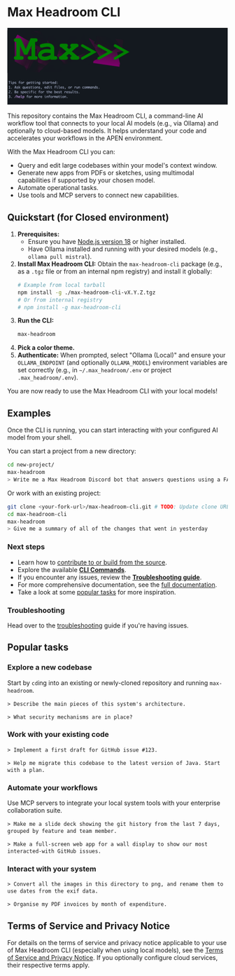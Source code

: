 # Max Headroom CLI

 <!-- TODO: Update CI badge URL if repo/workflow name changes -->

![Max Headroom Screenshot](./docs/assets/max-screenshot.png)

This repository contains the Max Headroom CLI, a command-line AI workflow tool that connects to your
local AI models (e.g., via Ollama) and optionally to cloud-based models. It helps understand your code and accelerates your workflows in the APEN environment.

With the Max Headroom CLI you can:

- Query and edit large codebases within your model's context window.
- Generate new apps from PDFs or sketches, using multimodal capabilities if supported by your chosen model.
- Automate operational tasks.
- Use tools and MCP servers to connect new capabilities.

## Quickstart (for Closed environment)

1. **Prerequisites:**
    - Ensure you have [Node.js version 18](https://nodejs.org/en/download) or higher installed.
    - Have Ollama installed and running with your desired models (e.g., `ollama pull mistral`).
2. **Install Max Headroom CLI:**
   Obtain the `max-headroom-cli` package (e.g., as a `.tgz` file or from an internal npm registry) and install it globally:
   ```bash
   # Example from local tarball
   npm install -g ./max-headroom-cli-vX.Y.Z.tgz
   # Or from internal registry
   # npm install -g max-headroom-cli
   ```
3. **Run the CLI:**
   ```bash
   max-headroom
   ```
4. **Pick a color theme.**
5. **Authenticate:** When prompted, select "Ollama (Local)" and ensure your `OLLAMA_ENDPOINT` (and optionally `OLLAMA_MODEL`) environment variables are set correctly (e.g., in `~/.max_headroom/.env` or project `.max_headroom/.env`).

You are now ready to use the Max Headroom CLI with your local models!

## Examples

Once the CLI is running, you can start interacting with your configured AI model from your shell.

You can start a project from a new directory:

```sh
cd new-project/
max-headroom
> Write me a Max Headroom Discord bot that answers questions using a FAQ.md file I will provide
```

Or work with an existing project:

```sh
git clone <your-fork-url>/max-headroom-cli.git # TODO: Update clone URL
cd max-headroom-cli
max-headroom
> Give me a summary of all of the changes that went in yesterday
```

### Next steps

- Learn how to [contribute to or build from the source](./CONTRIBUTING.md).
- Explore the available **[CLI Commands](./docs/cli/commands.md)**.
- If you encounter any issues, review the **[Troubleshooting guide](./docs/troubleshooting.md)**.
- For more comprehensive documentation, see the [full documentation](./docs/index.md).
- Take a look at some [popular tasks](#popular-tasks) for more inspiration.

### Troubleshooting

Head over to the [troubleshooting](docs/troubleshooting.md) guide if you're
having issues.

## Popular tasks

### Explore a new codebase

Start by `cd`ing into an existing or newly-cloned repository and running `max-headroom`.

```text
> Describe the main pieces of this system's architecture.
```

```text
> What security mechanisms are in place?
```

### Work with your existing code

```text
> Implement a first draft for GitHub issue #123.
```

```text
> Help me migrate this codebase to the latest version of Java. Start with a plan.
```

### Automate your workflows

Use MCP servers to integrate your local system tools with your enterprise collaboration suite.

```text
> Make me a slide deck showing the git history from the last 7 days, grouped by feature and team member.
```

```text
> Make a full-screen web app for a wall display to show our most interacted-with GitHub issues.
```

### Interact with your system

```text
> Convert all the images in this directory to png, and rename them to use dates from the exif data.
```

```text
> Organise my PDF invoices by month of expenditure.
```

## Terms of Service and Privacy Notice

For details on the terms of service and privacy notice applicable to your use of Max Headroom CLI (especially when using local models), see the [Terms of Service and Privacy Notice](./docs/tos-privacy.md). If you optionally configure cloud services, their respective terms apply.
